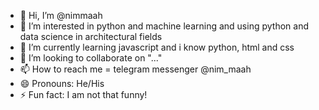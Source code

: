 - 👋 Hi, I’m @nimmaah
- 👀 I’m interested in python and machine learning and using python and data science in architectural fields
- 🌱 I’m currently learning javascript and i know python, html and css
- 💞️ I’m looking to collaborate on "..."
- 📫 How to reach me = telegram messenger @nim_maah
- 😄 Pronouns: He/His
- ⚡ Fun fact: I am not that funny!

<!---
nimmaah/nimmaah is a ✨ special ✨ repository because its `README.md` (this file) appears on your GitHub profile.
You can click the Preview link to take a look at your changes.
--->
